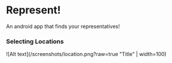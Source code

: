 # Represent!
An android app that finds your representatives!
### Selecting Locations
![Alt text](/screenshots/location.png?raw=true "Title" | width=100)

